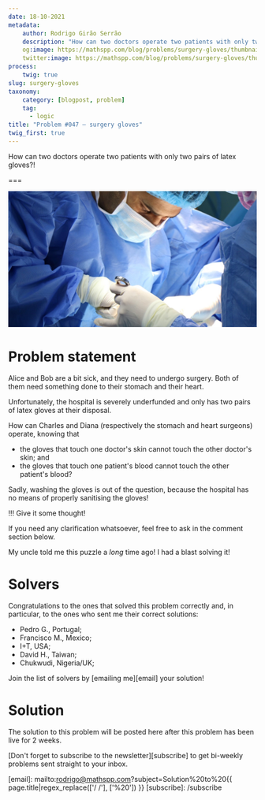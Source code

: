 ```yaml
---
date: 18-10-2021
metadata:
    author: Rodrigo Girão Serrão
    description: "How can two doctors operate two patients with only two pairs of latex gloves?!"
    og:image: https://mathspp.com/blog/problems/surgery-gloves/thumbnail.png
    twitter:image: https://mathspp.com/blog/problems/surgery-gloves/thumbnail.png
process:
    twig: true
slug: surgery-gloves
taxonomy:
    category: [blogpost, problem]
    tag:
      - logic
title: "Problem #047 – surgery gloves"
twig_first: true
---
```


How can two doctors operate two patients with only two pairs of latex gloves?!

===

![A picture of a doctor wearing latex gloves.](thumbnail.png "Photo by Jafar Ahmed on Unsplash.")

# Problem statement

Alice and Bob are a bit sick,
and they need to undergo surgery.
Both of them need something done to their stomach and their heart.

Unfortunately, the hospital is severely underfunded and only has two pairs
of latex gloves at their disposal.

How can Charles and Diana (respectively the stomach and heart surgeons) operate,
knowing that

 - the gloves that touch one doctor's skin cannot touch the other doctor's skin; and
 - the gloves that touch one patient's blood cannot touch the other patient's blood?

Sadly, washing the gloves is out of the question,
because the hospital has no means of properly sanitising the gloves!


!!! Give it some thought!

If you need any clarification whatsoever, feel free to ask in the comment section below.

My uncle told me this puzzle a _long_ time ago!
I had a blast solving it!


# Solvers

Congratulations to the ones that solved this problem correctly and, in particular, to the ones
who sent me their correct solutions:

 - Pedro G., Portugal;
 - Francisco M., Mexico;
 - I+T, USA;
 - David H., Taiwan;
 - Chukwudi, Nigeria/UK;

Join the list of solvers by [emailing me][email] your solution!


# Solution

The solution to this problem will be posted here after this problem has been live for 2 weeks.

[Don't forget to subscribe to the newsletter][subscribe] to get bi-weekly
problems sent straight to your inbox.

[email]: mailto:rodrigo@mathspp.com?subject=Solution%20to%20{{ page.title|regex_replace(['/ /'], ['%20']) }}
[subscribe]: /subscribe
